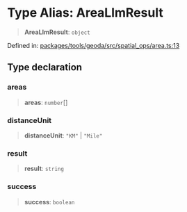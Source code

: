 # Type Alias: AreaLlmResult

> **AreaLlmResult**: `object`

Defined in: [packages/tools/geoda/src/spatial\_ops/area.ts:13](https://github.com/GeoDaCenter/openassistant/blob/28e38a23cf528ccfe10391135d12fba8d3e385da/packages/tools/geoda/src/spatial_ops/area.ts#L13)

## Type declaration

### areas

> **areas**: `number`[]

### distanceUnit

> **distanceUnit**: `"KM"` \| `"Mile"`

### result

> **result**: `string`

### success

> **success**: `boolean`
